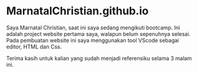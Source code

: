 # MarnatalChristian.github.io

Saya Marnatal Christian, saat ini saya sedang mengikuti bootcamp.
Ini adalah project website pertama saya, walapun belum sepenuhnya selesai.
Pada pembuatan website ini saya menggunakan tool VScode sebagai editor, HTML dan Css.


Terima kasih untuk kalian yang sudah menjadi referensiku selama 3 malam ini. 
